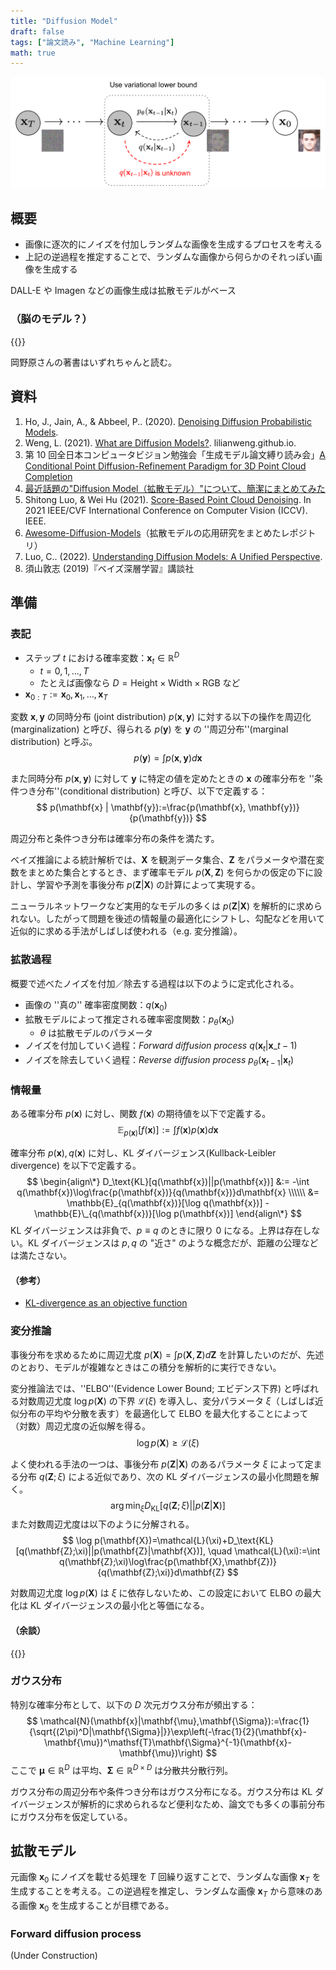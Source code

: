 ```yaml
---
title: "Diffusion Model"
draft: false
tags: ["論文読み", "Machine Learning"]
math: true
---
```


![](00.png)

## 概要
- 画像に逐次的にノイズを付加しランダムな画像を生成するプロセスを考える
- 上記の逆過程を推定することで、ランダムな画像から何らかのそれっぽい画像を生成する

DALL-E や Imagen などの画像生成は拡散モデルがベース
### （脳のモデル？）

{{<tweet user="hillbig" id="1557687263160836096">}}

岡野原さんの著書はいずれちゃんと読む。

## 資料
1. Ho, J., Jain, A., & Abbeel, P.. (2020). [Denoising Diffusion Probabilistic Models](https://arxiv.org/abs/2006.11239).
2. Weng, L. (2021). [What are Diffusion Models?](https://lilianweng.github.io/posts/2021-07-11-diffusion-models/). lilianweng.github.io.
3. 第 10 回全日本コンピュータビジョン勉強会「生成モデル論文縛り読み会」[A Conditional Point Diffusion-Refinement Paradigm for 3D Point Cloud Completion](https://speakerdeck.com/takmin/a-conditional-point-diffusion-refinement-paradigm-for-3d-point-cloud-completion)
4. [最近話題の"Diffusion Model（拡散モデル）"について、簡潔にまとめてみた](https://nakajimeee.hatenablog.com/entry/2022/01/03/041646)
5. Shitong Luo, & Wei Hu (2021). [Score-Based Point Cloud Denoising](https://arxiv.org/abs/2107.10981). In 2021 IEEE/CVF International Conference on Computer Vision (ICCV). IEEE.
6. [Awesome-Diffusion-Models](https://github.com/heejkoo/Awesome-Diffusion-Models)（拡散モデルの応用研究をまとめたレポジトリ）
7. Luo, C.. (2022). [Understanding Diffusion Models: A Unified Perspective](https://arxiv.org/abs/2208.11970).
8. 須山敦志 (2019)『ベイズ深層学習』講談社

## 準備
### 表記
- ステップ $t$ における確率変数：$\mathbf{x}_t\in\mathbb{R}^D$
  - $t=0,1,\ldots ,T$
  - たとえば画像なら $D=\text{Height}\times\text{Width}\times\text{RGB}$ など
- $\mathbf{x}_{0:T}:=\mathbf{x}_0,\mathbf{x}_1,\ldots,\mathbf{x}_T$

変数 $\mathbf{x},\mathbf{y}$ の同時分布 (joint distribution) $p(\mathbf{x},\mathbf{y})$ に対する以下の操作を周辺化(marginalization) と呼び、得られる $p(\mathbf{y})$ を $\mathbf{y}$ の ''周辺分布''(marginal distribution) と呼ぶ。
$$
p(\mathbf{y})=\int p(\mathbf{x},\mathbf{y})d\mathbf{x}
$$

また同時分布 $p(\mathbf{x},\mathbf{y})$ に対して $\mathbf{y}$ に特定の値を定めたときの $\mathbf{x}$ の確率分布を ''条件つき分布''(conditional distribution) と呼び、以下で定義する：
$$
p(\mathbf{x} | \mathbf{y}):=\frac{p(\mathbf{x}, \mathbf{y})}{p(\mathbf{y})}
$$

周辺分布と条件つき分布は確率分布の条件を満たす。

ベイズ推論による統計解析では、$\mathbf{X}$ を観測データ集合、$\mathbf{Z}$ をパラメータや潜在変数をまとめた集合とするとき、まず確率モデル $p(\mathbf{X},\mathbf{Z})$ を何らかの仮定の下に設計し、学習や予測を事後分布 $p(\mathbf{Z}|\mathbf{X})$ の計算によって実現する。

ニューラルネットワークなど実用的なモデルの多くは $p(\mathbf{Z}|\mathbf{X})$ を解析的に求められない。したがって問題を後述の情報量の最適化にシフトし、勾配などを用いて近似的に求める手法がしばしば使われる（e.g. 変分推論）。

### 拡散過程
概要で述べたノイズを付加／除去する過程は以下のように定式化される。

- 画像の ''真の'' 確率密度関数：$q(\mathbf{x}_0)$
- 拡散モデルによって推定される確率密度関数：$p_\theta(\mathbf{x}_0)$
  - $\theta$ は拡散モデルのパラメータ
- ノイズを付加していく過程：*Forward diffusion process* $q( \mathbf{x}_t | \mathbf{x}\_{t-1} )$
- ノイズを除去していく過程：*Reverse diffusion process* $p_\theta(\mathbf{x}_{t-1} | \mathbf{x}_t)$

### 情報量
ある確率分布 $p(\mathbf{x})$ に対し、関数 $f(\mathbf{x})$ の期待値を以下で定義する。
$$
\mathbb{E}_{p(\mathbf{x})}[f(\mathbf{x})]:=\int f(\mathbf{x})p(\mathbf{x})d\mathbf{x}
$$

確率分布 $p(\mathbf{x}), q(\mathbf{x})$ に対し、KL ダイバージェンス(Kullback-Leibler divergence) を以下で定義する。
$$
\begin{align\*}
D_\text{KL}[q(\mathbf{x})||p(\mathbf{x})] &:= -\int q(\mathbf{x})\log\frac{p(\mathbf{x})}{q(\mathbf{x})}d\mathbf{x} \\\\\\
&= \mathbb{E}_{q(\mathbf{x})}[\log q(\mathbf{x})] - \mathbb{E}\_{q(\mathbf{x})}[\log p(\mathbf{x})]
\end{align\*}
$$
KL ダイバージェンスは非負で、$p\equiv q$ のときに限り $0$ になる。上界は存在しない。KL ダイバージェンスは $p,q$ の "近さ" のような概念だが、距離の公理などは満たさない。

#### （参考）
- [KL-divergence as an objective function](https://timvieira.github.io/blog/post/2014/10/06/kl-divergence-as-an-objective-function/)

### 変分推論
事後分布を求めるために周辺尤度 $p(\mathbf{X})=\int p(\mathbf{X},\mathbf{Z})d\mathbf{Z}$ を計算したいのだが、先述のとおり、モデルが複雑なときはこの積分を解析的に実行できない。

変分推論法では、''ELBO''(Evidence Lower Bound; エビデンス下界) と呼ばれる対数周辺尤度 $\log p(\mathbf{X})$ の下界 $\mathcal{L}(\xi)$ を導入し、変分パラメータ $\xi$（しばしば近似分布の平均や分散を表す）を最適化して ELBO を最大化することによって（対数）周辺尤度の近似解を得る。
$$
\log p(\mathbf{X})\geq\mathcal{L}(\xi)
$$

よく使われる手法の一つは、事後分布 $p(\mathbf{Z}|\mathbf{X})$ のあるパラメータ $\xi$ によって定まる分布 $q(\mathbf{Z};\xi)$ による近似であり、次の KL ダイバージェンスの最小化問題を解く。
$$
\arg\min_\xi D_\text{KL}[q(\mathbf{Z};\xi)||p(\mathbf{Z}|\mathbf{X})]
$$
また対数周辺尤度は以下のように分解される。
$$
\log p(\mathbf{X})=\mathcal{L}(\xi)+D_\text{KL}[q(\mathbf{Z};\xi)||p(\mathbf{Z}|\mathbf{X})], \quad \mathcal{L}(\xi):=\int q(\mathbf{Z};\xi)\log\frac{p(\mathbf{X},\mathbf{Z})}{q(\mathbf{Z};\xi)}d\mathbf{Z}
$$

対数周辺尤度 $\log p(\mathbf{X})$ は $\xi$ に依存しないため、この設定において ELBO の最大化は KL ダイバージェンスの最小化と等価になる。

#### （余談）
{{<tweet user="sammy_suyama" id="1563756088599920640">}}

### ガウス分布
特別な確率分布として、以下の $D$ 次元ガウス分布が頻出する：
$$
\mathcal{N}(\mathbf{x}|\mathbf{\mu},\mathbf{\Sigma}):=\frac{1}{\sqrt{(2\pi)^D|\mathbf{\Sigma}|}}\exp\left(-\frac{1}{2}(\mathbf{x}-\mathbf{\mu})^\mathsf{T}\mathbf{\Sigma}^{-1}(\mathbf{x}-\mathbf{\mu})\right)
$$
ここで $\mathbf{\mu}\in\mathbb{R}^D$ は平均、$\mathbf{\Sigma}\in\mathbb{R}^{D\times D}$ は分散共分散行列。

ガウス分布の周辺分布や条件つき分布はガウス分布になる。ガウス分布は KL ダイバージェンスが解析的に求められるなど便利なため、論文でも多くの事前分布にガウス分布を仮定している。

## 拡散モデル
元画像 $\mathbf{x}_0$ にノイズを載せる処理を $T$ 回繰り返すことで、ランダムな画像 $\mathbf{x}_T$ を生成することを考える。この逆過程を推定し、ランダムな画像 $\mathbf{x}_T$ から意味のある画像 $\mathbf{x}_0$ を生成することが目標である。

### Forward diffusion process

(Under Construction)